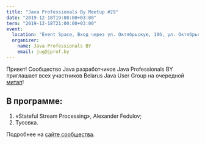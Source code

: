 ```yaml
---
title: "Java Professionals By Meetup #29"
date: "2019-12-18T19:00:00+03:00"
term: "2019-12-18T21:00:00+03:00"
event:
  location: "Event Space, Вход через ул. Октябрьскую, 10б, ул. Октябрьская 16А, Минск, Беларусь"
  organizer:
    name: Java Professionals BY
    email: jug@jprof.by
---
```


Привет! Сообщество Java разработчиков Java Professionals BY приглашает всех участников Belarus Java User Group на очередной [митап](https://jprof.by/post/anons-meetup-29/)!

## В программе:

1. «Stateful Stream Processing», Alexander Fedulov;
1. Тусовка.

Подробнее на [сайте сообщества](https://jprof.by/post/anons-meetup-29/).
